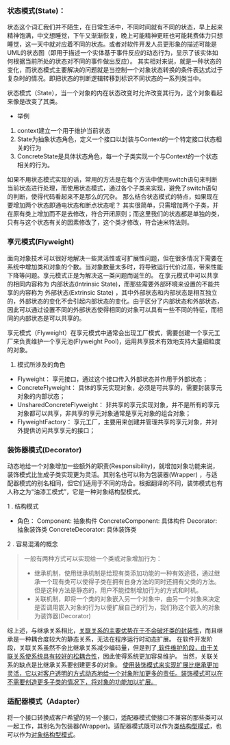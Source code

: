 ### 状态模式(State)：

状态这个词汇我们并不陌生，在日常生活中，不同时间就有不同的状态，早上起来精神饱满，中文想睡觉，下午又渐渐恢复，晚上可能精神更旺也可能耗费体力只想睡觉，这一天中就对应着不同的状态。或者对软件开发人员更形象的描述可能是UML的状态图（即用于描述一个实体基于事件反应的动态行为，显示了该实体如何根据当前所处的状态对不同的事件做出反应）。
其实相对来说，就是一种状态的变化，而状态模式主要解决的问题就是当控制一个对象状态转换的条件表达式过于复杂时的情况。即把状态的判断逻辑转移到标识不同状态的一系列类当中。

状态模式（State），当一个对象的内在状态改变时允许改变其行为，这个对象看起来像是改变了其类。

- 举例

1. context建立一个用于维护当前状态
2. State为抽象状态角色，定义一个接口以封装与Context的一个特定接口状态相关的行为
3. ConcreteState是具体状态角色，每一个子类实现一个与Context的一个状态相关的行为。

如果不用状态模式实现的话，常用的方法是在每个方法中使用switch语句来判断当前状态进行处理，而使用状态模式，通过各个子类来实现，避免了switch语句的判断，使得代码看起来不是那么的冗杂。
那么结合状态模式的特点，如果现在要增加两个状态即通电状态和断点状态呢？ 其实很简单，只需增加两个子类，并在原有类上增加而不是去修改，符合开闭原则；而这里我们的状态都是单独的类，只有与这个状态有关的因素修改了，这个类才修改，符合迪米特法则。

### 享元模式(Flyweight)

面向对象技术可以很好地解决一些灵活性或可扩展性问题，但在很多情况下需要在系统中增加类和对象的个数。当对象数量太多时，将导致运行代价过高，带来性能下降等问题。享元模式正是为解决这一类问题而诞生的。 在享元模式中可以共享的相同内容称为
内部状态(Intrinsic State)，而那些需要外部环境来设置的不能共享的内容称为 外部状态(Extrinsic State)
，其中外部状态和内部状态是相互独立的，外部状态的变化不会引起内部状态的变化。由于区分了内部状态和外部状态，因此可以通过设置不同的外部状态使得相同的对象可以具有一些不同的特征，而相同的内部状态是可以共享的。

享元模式（Flyweight）在享元模式中通常会出现工厂模式，需要创建一个享元工厂来负责维护一个享元池(Flyweight Pool)，运用共享技术有效地支持大量细粒度的对象。

1. 模式所涉及的角色

- Flyweight： 享元接口，通过这个接口传入外部状态并作用于外部状态；
- ConcreteFlyweight： 具体的享元实现对象，必须是可共享的，需要封装享元对象的内部状态；
- UnsharedConcreteFlyweight： 非共享的享元实现对象，并不是所有的享元对象都可以共享，非共享的享元对象通常是享元对象的组合对象；
- FlyweightFactory： 享元工厂，主要用来创建并管理共享的享元对象，并对外提供访问共享享元的接口；

### 装饰器模式(Decorator)

动态地给一个对象增加一些额外的职责(Responsibility)，就增加对象功能来说，装饰模式比生成子类实现更为灵活。其别名也可以称为包装器(Wrapper)
，与适配器模式的别名相同，但它们适用于不同的场合。根据翻译的不同，装饰模式也有人称之为“油漆工模式”，它是一种对象结构型模式。

1 . 结构模式

- 角色： Component: 抽象构件 ConcreteComponent: 具体构件 Decorator: 抽象装饰类 ConcreteDecorator: 具体装饰类

2 . 容易混淆的概念
> 一般有两种方式可以实现给一个类或对象增加行为：
>- 继承机制，使用继承机制是给现有类添加功能的一种有效途径，通过继承一个现有类可以使得子类在拥有自身方法的同时还拥有父类的方法。但是这种方法是静态的，用户不能控制增加行为的方式和时机。
>- 关联机制，即将一个类的对象嵌入另一个对象中，由另一个对象来决定是否调用嵌入对象的行为以便扩展自己的行为，我们称这个嵌入的对象为装饰器(Decorator)

综上述，与继承关系相比，<u>关联关系的主要优势在于不会破坏类的封装性</u>，而且继承是一种耦合度较大的静态关系，无法在程序运行时动态扩展。 在软件开发阶段，关联关系虽然不会比继承关系减少编码量，但是到了<u>
软件维护阶段，由于关联关系使系统具有较好的松耦合性</u>，因此使得系统更加容易维护。 当然，关联关系的缺点是比继承关系要创建更多的对象。
<u>使用装饰模式来实现扩展比继承更加灵活，它以对客户透明的方式动态地给一个对象附加更多的责任。装饰模式可以在不需要创造更多子类的情况下，将对象的功能加以扩展。</u>

### 适配器模式（Adapter）

将一个接口转换成客户希望的另一个接口，适配器模式使接口不兼容的那些类可以一起工作，其别名为包装器(Wrapper)。适配器模式既可以作为<u>类结构型模式</u>，也可以作为<u>对象结构型模式</u>。















